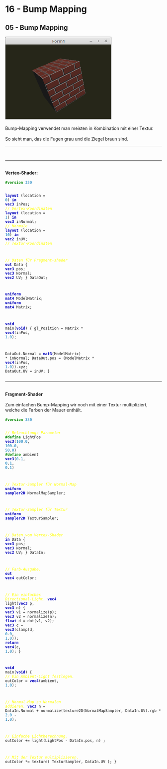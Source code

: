 <!DOCTYPE html>
<html>
    <b><h1>16 - Bump Mapping</h1></b>
    <b><h2>05 - Bump Mapping</h2></b>
<img src="image.png" alt="Selfhtml"><br><br>
Bump-Mapping verwendet man meisten in Kombination mit einer Textur.<br>
<br>
So sieht man, das die Fugen grau und die Ziegel braun sind.<br>
<hr><br>
<hr><br>
<b>Vertex-Shader:</b><br>
<pre><code><b><font color="#008800">#version</font></b> <font color="#0077BB">330</font>

<b><font color="0000BB">layout</font></b> (location =  <font color="#0077BB">0</font>) <b><font color="0000BB">in</font></b> <b><font color="0000BB">vec3</font></b> inPos;    <i><font color="#FFFF00">// Vertex-Koordinaten</font></i>
<b><font color="0000BB">layout</font></b> (location =  <font color="#0077BB">1</font>) <b><font color="0000BB">in</font></b> <b><font color="0000BB">vec3</font></b> inNormal; <i><font color="#FFFF00">// Normale</font></i>
<b><font color="0000BB">layout</font></b> (location = <font color="#0077BB">10</font>) <b><font color="0000BB">in</font></b> <b><font color="0000BB">vec2</font></b> inUV;     <i><font color="#FFFF00">// Textur-Koordinaten</font></i>

<i><font color="#FFFF00">// Daten für Fragment-shader</font></i>
<b><font color="0000BB">out</font></b> Data {
  <b><font color="0000BB">vec3</font></b> pos;
  <b><font color="0000BB">vec3</font></b> Normal;
  <b><font color="0000BB">vec2</font></b> UV;
} DataOut;

<b><font color="0000BB">uniform</font></b> <b><font color="0000BB">mat4</font></b> ModelMatrix;
<b><font color="0000BB">uniform</font></b> <b><font color="0000BB">mat4</font></b> Matrix;

<b><font color="0000BB">void</font></b> main(<b><font color="0000BB">void</font></b>)
{
  gl_Position    = Matrix * <b><font color="0000BB">vec4</font></b>(inPos, <font color="#0077BB">1</font>.<font color="#0077BB">0</font>);

  DataOut.Normal = <b><font color="0000BB">mat3</font></b>(ModelMatrix) * inNormal;
  DataOut.pos    = (ModelMatrix * <b><font color="0000BB">vec4</font></b>(inPos, <font color="#0077BB">1</font>.<font color="#0077BB">0</font>)).xyz;
  DataOut.UV     = inUV;
}
</pre></code>
<hr><br>
<b>Fragment-Shader</b><br>
<br>
Zum einfachen Bump-Mapping wir noch mit einer Textur multipliziert, welche die Farben der Mauer enthält.<br>
<pre><code><b><font color="#008800">#version</font></b> <font color="#0077BB">330</font>

<i><font color="#FFFF00">// Beleuchtungs-Parameter</font></i>
<b><font color="#008800">#define</font></b> LightPos <b><font color="0000BB">vec3</font></b>(<font color="#0077BB">100</font>.<font color="#0077BB">0</font>, <font color="#0077BB">100</font>.<font color="#0077BB">0</font>, <font color="#0077BB">50</font>.<font color="#0077BB">0</font>)
<b><font color="#008800">#define</font></b> ambient  <b><font color="0000BB">vec3</font></b>(<font color="#0077BB">0</font>.<font color="#0077BB">1</font>, <font color="#0077BB">0</font>.<font color="#0077BB">1</font>, <font color="#0077BB">0</font>.<font color="#0077BB">1</font>)

<i><font color="#FFFF00">// Textur-Sampler für Normal-Map</font></i>
<b><font color="0000BB">uniform</font></b> <b><font color="0000BB">sampler2D</font></b> NormalMapSampler;

<i><font color="#FFFF00">// Textur-Sampler für Textur</font></i>
<b><font color="0000BB">uniform</font></b> <b><font color="0000BB">sampler2D</font></b> TexturSampler;

<i><font color="#FFFF00">// Daten vom Vertex-Shader</font></i>
<b><font color="0000BB">in</font></b> Data {
  <b><font color="0000BB">vec3</font></b> pos;
  <b><font color="0000BB">vec3</font></b> Normal;
  <b><font color="0000BB">vec2</font></b> UV;
} DataIn;

<i><font color="#FFFF00">// Farb-Ausgabe.</font></i>
<b><font color="0000BB">out</font></b> <b><font color="0000BB">vec4</font></b> outColor;

<i><font color="#FFFF00">// Ein einfaches Directional-Light.</font></i>
<b><font color="0000BB">vec4</font></b> light(<b><font color="0000BB">vec3</font></b> p, <b><font color="0000BB">vec3</font></b> n) {
  <b><font color="0000BB">vec3</font></b> v1 = normalize(p);
  <b><font color="0000BB">vec3</font></b> v2 = normalize(n);
  <b><font color="0000BB">float</font></b> d = dot(v1, v2);
  <b><font color="0000BB">vec3</font></b> c  = <b><font color="0000BB">vec3</font></b>(clamp(d, <font color="#0077BB">0</font>.<font color="#0077BB">0</font>, <font color="#0077BB">1</font>.<font color="#0077BB">0</font>));
  <b><font color="0000BB">return</font></b> <b><font color="0000BB">vec4</font></b>(c, <font color="#0077BB">1</font>.<font color="#0077BB">0</font>);
}

<b><font color="0000BB">void</font></b> main(<b><font color="0000BB">void</font></b>)
{
  <i><font color="#FFFF00">// Ein Ambient-Light festlegen.</font></i>
  outColor = <b><font color="0000BB">vec4</font></b>(ambient, <font color="#0077BB">1</font>.<font color="#0077BB">0</font>);

  <i><font color="#FFFF00">// Normal-Map zu Normalen addieren.</font></i>
  <b><font color="0000BB">vec3</font></b> n = DataIn.Normal + normalize(texture2D(NormalMapSampler, DataIn.UV).rgb * <font color="#0077BB">2</font>.<font color="#0077BB">0</font> - <font color="#0077BB">1</font>.<font color="#0077BB">0</font>);

  <i><font color="#FFFF00">// Einfache Lichtberechnung.</font></i>
  outColor += light(LightPos - DataIn.pos, n) ;

  <i><font color="#FFFF00">// Mit der Textur multiplizieren.</font></i>
  outColor *= texture( TexturSampler, DataIn.UV );
}
</pre></code>

</html>
